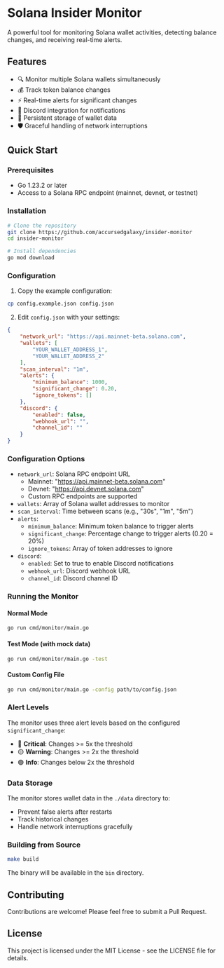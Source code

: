# Solana Insider Monitor

A powerful tool for monitoring Solana wallet activities, detecting balance changes, and receiving real-time alerts.

## Features

- 🔍 Monitor multiple Solana wallets simultaneously
- 💰 Track token balance changes
- ⚡ Real-time alerts for significant changes
- 🔔 Discord integration for notifications
- 💾 Persistent storage of wallet data
- 🛡️ Graceful handling of network interruptions

## Quick Start

### Prerequisites

- Go 1.23.2 or later
- Access to a Solana RPC endpoint (mainnet, devnet, or testnet)

### Installation

```bash
# Clone the repository
git clone https://github.com/accursedgalaxy/insider-monitor
cd insider-monitor

# Install dependencies
go mod download
```

### Configuration

1. Copy the example configuration:
```bash
cp config.example.json config.json
```

2. Edit `config.json` with your settings:
```json
{
    "network_url": "https://api.mainnet-beta.solana.com",
    "wallets": [
        "YOUR_WALLET_ADDRESS_1",
        "YOUR_WALLET_ADDRESS_2"
    ],
    "scan_interval": "1m",
    "alerts": {
        "minimum_balance": 1000,
        "significant_change": 0.20,
        "ignore_tokens": []
    },
    "discord": {
        "enabled": false,
        "webhook_url": "",
        "channel_id": ""
    }
}
```

### Configuration Options

- `network_url`: Solana RPC endpoint URL
  - Mainnet: "https://api.mainnet-beta.solana.com"
  - Devnet: "https://api.devnet.solana.com"
  - Custom RPC endpoints are supported
- `wallets`: Array of Solana wallet addresses to monitor
- `scan_interval`: Time between scans (e.g., "30s", "1m", "5m")
- `alerts`:
  - `minimum_balance`: Minimum token balance to trigger alerts
  - `significant_change`: Percentage change to trigger alerts (0.20 = 20%)
  - `ignore_tokens`: Array of token addresses to ignore
- `discord`:
  - `enabled`: Set to true to enable Discord notifications
  - `webhook_url`: Discord webhook URL
  - `channel_id`: Discord channel ID

### Running the Monitor

#### Normal Mode
```bash
go run cmd/monitor/main.go
```

#### Test Mode (with mock data)
```bash
go run cmd/monitor/main.go -test
```

#### Custom Config File
```bash
go run cmd/monitor/main.go -config path/to/config.json
```

### Alert Levels

The monitor uses three alert levels based on the configured `significant_change`:
- 🔴 **Critical**: Changes >= 5x the threshold
- 🟡 **Warning**: Changes >= 2x the threshold
- 🟢 **Info**: Changes below 2x the threshold

### Data Storage

The monitor stores wallet data in the `./data` directory to:
- Prevent false alerts after restarts
- Track historical changes
- Handle network interruptions gracefully

### Building from Source

```bash
make build
```

The binary will be available in the `bin` directory.

## Contributing

Contributions are welcome! Please feel free to submit a Pull Request.

## License

This project is licensed under the MIT License - see the LICENSE file for details.
